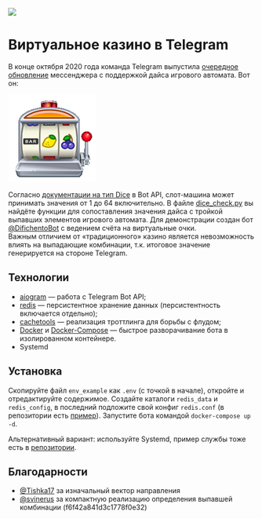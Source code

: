 [<img src="https://img.shields.io/badge/Telegram-%40DifichentoBot-blue">](https://t.me/DifichentoBot)

# Виртуальное казино в Telegram

В конце октября 2020 года команда Telegram выпустила [очередное обновление](https://telegram.org/blog/pinned-messages-locations-playlists/ru?ln=a) 
мессенджера с поддержкой дайса игрового автомата. Вот он:

![игровой автомат](repo_images/slot_machine.png)

Согласно [документации на тип Dice](https://core.telegram.org/bots/api#dice) в Bot API, слот-машина 
может принимать значения от 1 до 64 включительно. В файле [dice_check.py](bot/dice_check.py) вы найдёте функции 
для сопоставления значения дайса с тройкой выпавших элементов игрового автомата. 
Для демонстрации создан бот [@DifichentoBot](https://t.me/difichentobot) с ведением счёта на виртуальные очки.  
Важным отличием от «традиционного» казино является невозможность влиять 
на выпадающие комбинации, т.к. итоговое значение генерируется на стороне Telegram.

## Технологии

* [aiogram](https://github.com/aiogram/aiogram) — работа с Telegram Bot API;
* [redis](https://redis.io) — персистентное хранение данных (персистентность включается отдельно);
* [cachetools](https://cachetools.readthedocs.io/en/stable) — реализация троттлинга для борьбы с флудом;
* [Docker](https://www.docker.com) и [Docker-Compose](https://docs.docker.com/compose) — быстрое разворачивание бота в изолированном контейнере.
* Systemd

## Установка

Скопируйте файл `env_example` как `.env` (с точкой в начале), откройте и отредактируйте содержимое. Создайте каталоги 
`redis_data` и `redis_config`, в последний подложите свой конфиг `redis.conf` 
(в репозитории есть [пример](redis.example.conf)). Запустите бота командой `docker-compose up -d`. 

Альтернативный вариант: используйте Systemd, пример службы тоже есть в [репозитории](casino-bot.example.service).

## Благодарности

* [@Tishka17](https://t.me/Tishka17) за изначальный вектор направления
* [@svinerus](https://t.me/svinerus) за компактную реализацию определения выпавшей комбинации (f6f42a841d3c1778f0e32)
